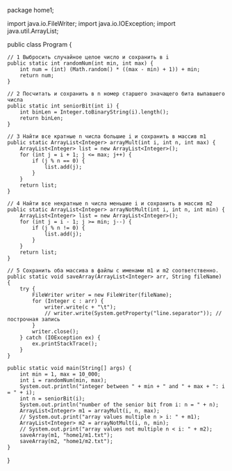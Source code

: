 package home1;

import java.io.FileWriter;
import java.io.IOException;
import java.util.ArrayList;

public class Program {

    // 1 Выбросить случайное целое число и сохранить в i
    public static int randomNum(int min, int max) {
        int num = (int) (Math.random() * ((max - min) + 1)) + min;
        return num;
    }

    // 2 Посчитать и сохранить в n номер старшего значащего бита выпавшего числа
    public static int seniorBit(int i) {
        int binLen = Integer.toBinaryString(i).length();
        return binLen;
    }

    // 3 Найти все кратные n числа большие i и сохранить в массив m1
    public static ArrayList<Integer> arrayMult(int i, int n, int max) {
        ArrayList<Integer> list = new ArrayList<Integer>();
        for (int j = i + 1; j <= max; j++) {
            if (j % n == 0) {
                list.add(j);
            }
        }
        return list;
    }

    // 4 Найти все некратные n числа меньшие i и сохранить в массив m2
    public static ArrayList<Integer> arrayNotMult(int i, int n, int min) {
        ArrayList<Integer> list = new ArrayList<Integer>();
        for (int j = i - 1; j >= min; j--) {
            if (j % n != 0) {
                list.add(j);
            }
        }
        return list;
    }

    // 5 Сохранить оба массива в файлы с именами m1 и m2 соответственно.
    public static void saveArray(ArrayList<Integer> arr, String fileName) {
        try {
            FileWriter writer = new FileWriter(fileName);
            for (Integer c : arr) {
                writer.write(c + "\t");
                // writer.write(System.getProperty("line.separator")); // построчная запись
            }
            writer.close();
        } catch (IOException ex) {
            ex.printStackTrace();
        }
    }

    public static void main(String[] args) {
        int min = 1, max = 10_000;
        int i = randomNum(min, max);
        System.out.println("integer between " + min + " and " + max + ": i = " + i);
        int n = seniorBit(i);
        System.out.println("number of the senior bit from i: n = " + n);
        ArrayList<Integer> m1 = arrayMult(i, n, max);
        // System.out.print("array values multiple n > i: " + m1);
        ArrayList<Integer> m2 = arrayNotMult(i, n, min);
        // System.out.print("array values not multiple n < i: " + m2);
        saveArray(m1, "home1/m1.txt");
        saveArray(m2, "home1/m2.txt");
    }
}
